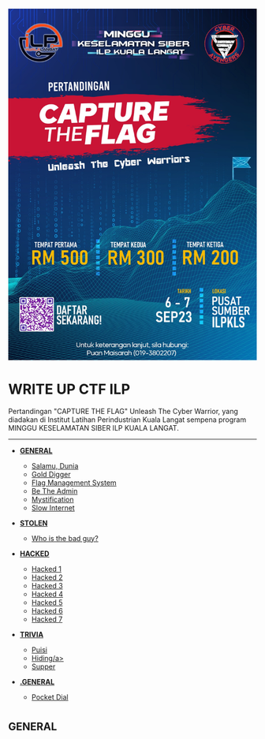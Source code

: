 ![image info](CTFILP/368214536_1269997957221253_7629467549862697930_n.jpg)

<h1> WRITE UP CTF ILP </h1>
Pertandingan "CAPTURE THE FLAG" Unleash The Cyber Warrior, yang diadakan di Institut Latihan Perindustrian Kuala Langat sempena program MINGGU KESELAMATAN SIBER ILP KUALA LANGAT.

<HR>

+ <b><a href="#GENERAL" id="GENERAL"><strong>GENERAL</strong></a></b>
    - <a href="#Salamu" id="Salamu">Salamu, Dunia</a>
    - <a href="#Gold" id="Gold">Gold Digger</a>
    - <a href="#Manage" id="Manage">Flag Management System</a>
    - <a href="#Admin" id="Admin">Be The Admin</a>
    - <a href="#Mystification" id="Mystification">Mystification</a>
    - <a href="#Slow" id="Slow">Slow Internet</a>

+ <b><a href="#STOLEN" id="STOLEN">STOLEN</a></b>
    - <a href="#Whobad" id="Whobad">Who is the bad guy?</a>

 + <b><a href="#HACKED" id="HACKED">HACKED</a></b>
    - <a href="#hack1" id="hack1">Hacked 1</a>
    - <a href="#hack2" id="hack2">Hacked 2</a>
    - <a href="#hack3" id="hack3">Hacked 3</a>
    - <a href="#hack4" id="hack4">Hacked 4</a>
    - <a href="#hack5" id="hack5">Hacked 5</a>
    - <a href="#hack6" id="hack6">Hacked 6</a>
    - <a href="#hack7" id="hack7">Hacked 7</a>

 + <b><a href="#TRIVIA" id="TRIVIA">TRIVIA</a></b>
    - <a href="#puisi" id="puisi">Puisi</a>
    - <a href="#hiding" id="hiding">Hiding/a>
    - <a href="#supper" id="supper">Supper</a>
    
 + <b><a href="#GENERALS" id="GENERALS">.GENERAL</a></b>
    - <a href="#pocket" id="pocket">Pocket Dial</a>

# <h2 id="GENERAL"><strong>GENERAL</strong></h2>
